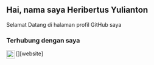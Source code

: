 ## Hai, nama saya Heribertus Yulianton

Selamat Datang di halaman profil GitHub saya



###  Terhubung dengan saya
[<img align="left" alt="heri.staff.unisbank.ac.id" width="22px" src="https://github.com/hyulianton/hyulianton.github.io/raw/hyulianton-patch-1/website-logo.png" />][website]
